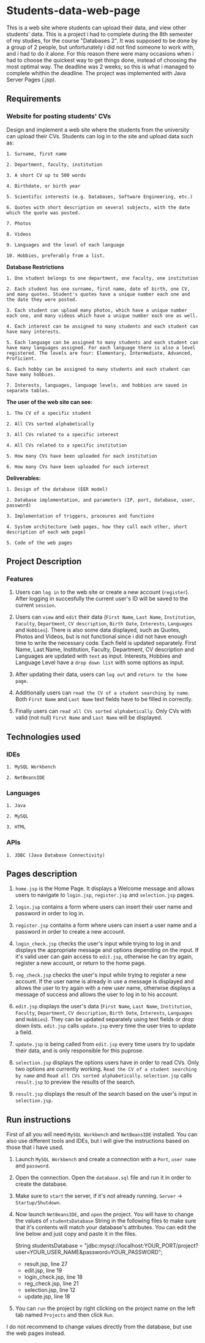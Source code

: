 # Students-data-web-page

This is a web site where students can upload their data, and view other students' data. This is a project i had to complete during the 8th semester of my studies, for the course "Databases 2". It was supposed to be done by a group of 2 people, but unfortunately i did not find someone to work with, and i had to do it alone. For this reason there were many occasions when i had to choose the quickest way to get things done, instead of choosing the most optimal way. The deadline was 2 weeks, so this is what i managed to complete whithin the deadline. The project was implemented with Java Server Pages (.jsp).



## Requirements

### Website for posting students' CVs

Design and implement a web site where the students from the university can upload their CVs. Students can log in to the site and upload data such as:

	1. Surname, first name
	
	2. Department, faculty, institution
	
	3. A short CV up to 500 words
	
	4. Birthdate, or birth year
	
	5. Scientific interests (e.g. Databases, Software Engineering, etc.)
	
	6. Quotes with short description on several subjects, with the date which the quote was posted.
	
	7. Photos
	
	8. Videos
	
	9. Languages and the level of each language
	
	10. Hobbies, preferably from a list.


**Database Restrictions**

	1. One student belongs to one department, one faculty, one institution
	
	2. Each student has one surname, first name, date of birth, one CV, and many quotes. Student's quotes have a unique number each one and the date they were posted.
	
	3. Each student can upload many photos, which have a unique number each one, and many videos which have a unique number each one as well.
	
	4. Each interest can be assigned to many students and each student can have many interests.
	
	5. Each language can be assigned to many students and each student can have many languages assigned. For each language there is also a level registered. The levels are four: Elementary, Intermediate, Advanced, Proficient.
	
	6. Each hobby can be assigned to many students and each student can have many hobbies.
	
	7. Interests, languages, language levels, and hobbies are saved in separate tables.
	
	
**The user of the web site can see:**

	1. The CV of a specific student
	
	2. All CVs sorted alphabetically
	
	3. All CVs related to a specific interest
	
	4. All CVs related to a specific institution
	
	5. How many CVs have been uploaded for each institution
	
	6. How many CVs have been uploaded for each interest
	

**Deliverables:**

	1. Design of the database (EER model)
	
	2. Database implementation, and parameters (IP, port, database, user, password)
	
	3. Implementation of triggers, proceures and functions
	
	4. System architecture (web pages, how they call each other, short description of each web page)
	
	5. Code of the web pages



## Project Description

### Features

1. Users can `log in` to the web site or create a new account (`register`). After logging in succesfully the current user's ID will be saved to the current `session`.
	
2. Users can `view` and `edit` their data (`First Name`, `Last Name`, `Institution`, `Faculty`, `Department`, `CV description`, `Birth Date`, `Interests`, `Languages` and `Hobbies`). There is also some data displayed, such as Quotes, Photos and Videos, but is not functional since i did not have enough time to write the necessary code. Each field is updated separately. First Name, Last Name, Institution, Faculty, Department, CV description and Languages are updated with `text` as input. Interests, Hobbies and Language Level have a `drop down list` with some options as input.
	
3. After updating their data, users can `log out`  and `return to the home page`.
	
4. Additionally users can `read the CV of a student searching by name`. Both `First Name` and `Last Name` text fields have to be filled in correctly.
	
5. Finally users can `read all CVs sorted alphabetically`. Only CVs with valid (not null) `First Name` and `Last Name` will be displayed.



## Technologies used

### IDEs

	1. MySQL Workbench
	
	2. NetBeansIDE

### Languages
	
	1. Java
	
	2. MySQL
	
	3. HTML

### APIs

	1. JDBC (Java Database Connectivity)



## Pages description

1. `home.jsp` is the Home Page. It displays a Welcome message and allows users to navigate to `login.jsp`, `register.jsp` and `selection.jsp` pages.
	
2. `login.jsp` contains a form where users can insert their user name and password in order to log in.
	
3. `register.jsp` contains a form where users can insert a user name and a password in order to create a new account.
	
4. `login_check.jsp` checks the user's input while trying to log in and displays the appropriate message and options depending on the input. If it's valid user can gain access to `edit.jsp`, otherwise he can try again, register a new account, or return to the home page.
	
5. `reg_check.jsp` checks the user's input while trying to register a new account. If the user name is already in use a message is displayed and allows the user to try again with a new user name, otherwise displays a message of success and allows the user to log in to his account.
	
6. `edit.jsp` displays the user's data (`First Name`, `Last Name`, `Institution`, `Faculty`, `Department`, `CV description`, `Birth Date`, `Interests`, `Languages` and `Hobbies`). They can be updated separately using text fields or drop down lists. `edit.jsp` calls `update.jsp` every time the user tries to update a field.
	
7. `update.jsp` is being called from `edit.jsp` every time users try to update their data, and is only responsible for this puprose.
	
8. `selection.jsp` displays the options users have in order to read CVs. Only two options are currently working. `Read the CV of a student searching by name` and `Read all CVs sorted alphabetically`. `selection.jsp` calls `result.jsp` to preview the results of the search.
	
9. `result.jsp` displays the result of the search based on the user's input in `selection.jsp`.


## Run instructions

First of all you will need `MySQL Workbench` and `NetBeansIDE` installed. You can also use different tools and IDEs, but i will give the instructions based on those that i have used.

1. Launch `MySQL Workbench` and create a connection with a `Port`, `user name` and `password`.
	
2. Open the connection. Open the `database.sql` file and run it in order to create the database.
	
3. Make sure to `start` the server, if it's not already running. `Server` -> `Startup/Shutdown`.
	
4. Now launch `NetBeansIDE`, and `open` the project. You will have to change the values of `studentsDatabase` String in the following files to make sure that it's contents will match your database's attributes. You can edit the line below and just copy and paste it in the files.
	
	String studentsDatabase = "jdbc:mysql://localhost:YOUR_PORT/project?user=YOUR_USER_NAME&password=YOUR_PASSWORD";
	
	- result.jsp, line 27
	- edit.jsp, line 19
	- login_check.jsp, line 18
	- reg_check.jsp, line 21
	- selection.jsp, line 12
	- update.jsp, line 18
	
5. You can `run` the project by right clicking on the project name on the left tab named `Projects` and then click `Run`.

I do not recommend to change values directly from the database, but use the web pages instead.
